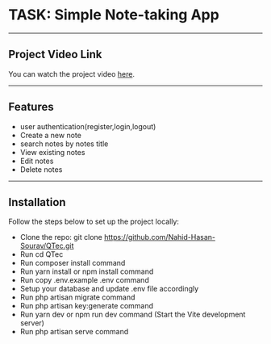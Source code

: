 # TASK: Simple Note-taking App

<hr>

## Project Video Link

You can watch the project video [here](https://drive.google.com/drive/folders/1R_OhZiVAS3Vv0jlzEhn4datzD8B6h8BY?usp=sharing).

<hr>

## Features
- user authentication(register,login,logout)
- Create a new note
- search notes by notes title
- View existing notes
- Edit notes
- Delete notes

<hr>

## Installation
Follow the steps below to set up the project locally:
- Clone the repo: git clone https://github.com/Nahid-Hasan-Sourav/QTec.git
- Run cd QTec
- Run composer install command
- Run yarn install or npm install command
- Run copy .env.example .env command
- Setup your database and update .env file accordingly
- Run php artisan migrate command
- Run php artisan key:generate command
- Run yarn dev or npm run dev command (Start the Vite development server)
- Run php artisan serve command




